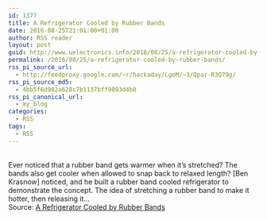 ```yaml
---
id: 1377
title: A Refrigerator Cooled by Rubber Bands
date: 2016-08-25T21:01:00+01:00
author: RSS reader
layout: post
guid: http://www.uelectronics.info/2016/08/25/a-refrigerator-cooled-by-rubber-bands/
permalink: /2016/08/25/a-refrigerator-cooled-by-rubber-bands/
rss_pi_source_url:
  - http://feedproxy.google.com/~r/hackaday/LgoM/~3/Qpar-R3Q79g/
rss_pi_source_md5:
  - 4bb5f6d982a628c7b1137bff9893d4b0
rss_pi_canonical_url:
  - my_blog
categories:
  - RSS
tags:
  - RSS
---
```

&#013;  
Ever noticed that a rubber band gets warmer when it’s stretched? The bands also get cooler when allowed to snap back to relaxed length? [Ben Krasnow] noticed, and he built a rubber band cooled refrigerator to demonstrate the concept. The idea of stretching a rubber band to make it hotter, then releasing it…&#013;  
Source: <a href="http://feedproxy.google.com/~r/hackaday/LgoM/~3/Qpar-R3Q79g/" target="_blank">A Refrigerator Cooled by Rubber Bands</a>